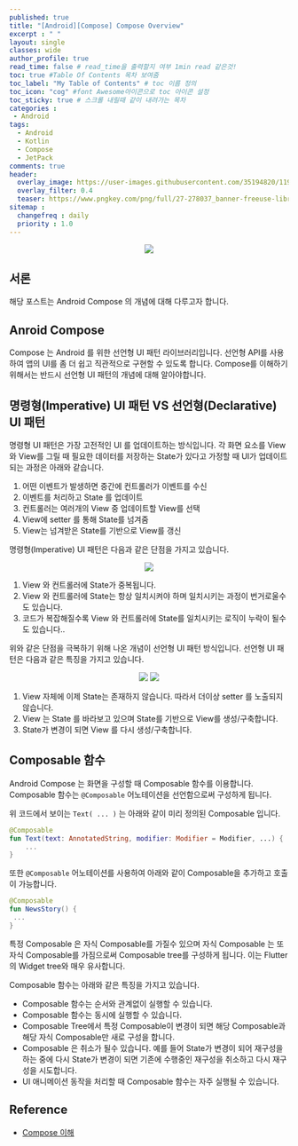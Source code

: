 ```yaml
---
published: true
title: "[Android][Compose] Compose Overview"	
excerpt : " "	
layout: single	
classes: wide
author_profile: true	
read_time: false # read_time을 출력할지 여부 1min read 같은것!	
toc: true #Table Of Contents 목차 보여줌	
toc_label: "My Table of Contents" # toc 이름 정의	
toc_icon: "cog" #font Awesome아이콘으로 toc 아이콘 설정	
toc_sticky: true # 스크롤 내릴때 같이 내려가는 목차	
categories :	
 - Android	
tags: 	
  - Android
  - Kotlin
  - Compose
  - JetPack
comments: true	
header:
  overlay_image: https://user-images.githubusercontent.com/35194820/119770376-18f76c80-bef7-11eb-8b3e-abca9300d1c1.gif
  overlay_filter: 0.4
  teaser: https://www.pngkey.com/png/full/27-278037_banner-freeuse-library-android-transparent-app-android-development.png
sitemap :	
  changefreq : daily	
  priority : 1.0	
---
```


<div align="center">
<img src="https://user-images.githubusercontent.com/35194820/120804010-1fcd5180-c57f-11eb-9863-f632f74bbf86.jpg">
</div>

## 서론

해당 포스트는 Android Compose 의 개념에 대해 다루고자 합니다.

## Anroid Compose

Compose 는 Android 를 위한 선언형 UI 패턴 라이브러리입니다. 선언형 API를 사용하여 앱의 UI를 좀 더 쉽고 직관적으로 구현할 수 있도록 합니다. 
Compose를 이해하기 위해서는 반드시 선언형 UI 패턴의 개념에 대해 알아야합니다.

## 명령형(Imperative) UI 패턴 VS 선언형(Declarative) UI 패턴

명령형 UI 패턴은 가장 고전적인 UI 를 업데이트하는 방식입니다. 각 화면 요소를 View와 View를 그릴 때 필요한 데이터를 저장하는 State가 있다고 가정할 때
UI가 업데이트 되는 과정은 아래와 같습니다.

1. 어떤 이벤트가 발생하면 중간에 컨트롤러가 이벤트를 수신
2. 이벤트를 처리하고 State 를 업데이트 
3. 컨트롤러는 여러개의 View 중 업데이트할 View를 선택
4. View에 setter 를 통해 State를 넘겨줌
5. View는 넘겨받은 State를 기반으로 View를 갱신

명령형(Imperative) UI 패턴은 다음과 같은 단점을 가지고 있습니다.

<div align="center">
<img src="https://user-images.githubusercontent.com/35194820/120802957-fcee6d80-c57d-11eb-9eee-2dcdfdbfd863.PNG">
</div>

1. View 와 컨트롤러에 State가 중복됩니다.
2. View 와 컨트롤러에 State는 항상 일치시켜야 하며 일치시키는 과정이 번거로울수도 있습니다.
3. 코드가 복잡해질수록 View 와 컨트롤러에 State를 일치시키는 로직이 누락이 될수도 있습니다..

위와 같은 단점을 극복하기 위해 나온 개념이 선언형 UI 패턴 방식입니다. 선언형 UI 패턴은 다음과 같은 특징을 가지고 있습니다.

<div align="center">
<img src="https://user-images.githubusercontent.com/35194820/120802961-fd870400-c57d-11eb-9332-40d9bf2f0348.PNG">

<img src="https://user-images.githubusercontent.com/35194820/120802963-fe1f9a80-c57d-11eb-87aa-e64b23ea2b91.PNG">
</div>


1. View 자체에 이제 State는 존재하지 않습니다. 따라서 더이상 setter 를 노출되지 않습니다.
2. View 는 State 를 바라보고 있으며 State를 기반으로 View를 생성/구축합니다.
3. State가 변경이 되면 View 를 다시 생성/구축합니다.

## Composable 함수

Android Compose 는 화면을 구성할 때 Composable 함수를 이용합니다. Composable 함수는 `@Composable` 어노테이션을 선언함으로써 구성하게 됩니다.

위 코드에서 보이는 `Text( ... )` 는 아래와 같이 미리 정의된 Composable 입니다.

~~~kotlin
@Composable
fun Text(text: AnnotatedString, modifier: Modifier = Modifier, ...) {
    ...
}
~~~

또한 `@Composable` 어노테이션를 사용하여 아래와 같이 Composable을 추가하고 호출이 가능합니다.

~~~kotlin
@Composable
fun NewsStory() {
 ...
}
~~~

특정 Composable 은 자식 Composable를 가질수 있으며 자식 Composable 는 또 자식 Composable를 가짐으로써 Composable tree를 구성하게 됩니다. 이는 Flutter의 Widget tree와 매우 유사합니다.

Composable 함수는 아래와 같은 특징을 가지고 있습니다.

- Composable 함수는 순서와 관계없이 실행할 수 있습니다.
- Composable 함수는 동시에 실행할 수 있습니다.
- Composable Tree에서 특정 Composable이 변경이 되면 해당 Composable과 해당 자식 Composable만 새로 구성을 합니다.
- Composable 은 취소가 될수 있습니다. 예를 들어 State가 변경이 되어 재구성을 하는 중에 다시 State가 변경이 되면 기존에 수행중인 재구성을 취소하고 다시 재구성을 시도합니다.
- UI 애니메이션 동작을 처리할 때 Composable 함수는 자주 실행될 수 있습니다.

## Reference

- [Compose 이해](https://developer.android.com/jetpack/compose/mental-model?continue=https%3A%2F%2Fdeveloper.android.com%2Fcourses%2Fpathways%2Fcompose%23article-https%3A%2F%2Fdeveloper.android.com%2Fjetpack%2Fcompose%2Fmental-model)
